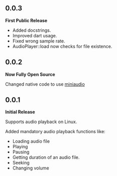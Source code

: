 ## 0.0.3

**First Public Release**

- Added docstrings.
- Improved dart usage.
- Fixed wrong sample rate.
- AudioPlayer::load now checks for file existence.


## 0.0.2

**Now Fully Open Source**

Changed native code to use [miniaudio](https://github.com/mackron/miniaudio)


## 0.0.1

**Initial Release**

Supports audio playback on Linux.

Added mandatory audio playback functions like:
- Loading audio file
- Playing
- Pausing
- Getting duration of an audio file.
- Seeking
- Changing volume
